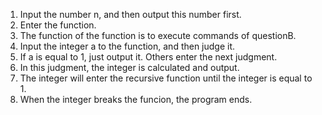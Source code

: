 1. Input the number n, and then output this number first.
2. Enter the function.
3. The function of the function is to execute commands of questionB.
4. Input the integer a to the function, and then judge it.
5. If a is equal to 1, just output it. Others enter the next judgment.
6. In this judgment, the integer is calculated and output.
7. The integer will enter the recursive function until the integer is equal to 1.
8. When the integer breaks the funcion, the program ends.


